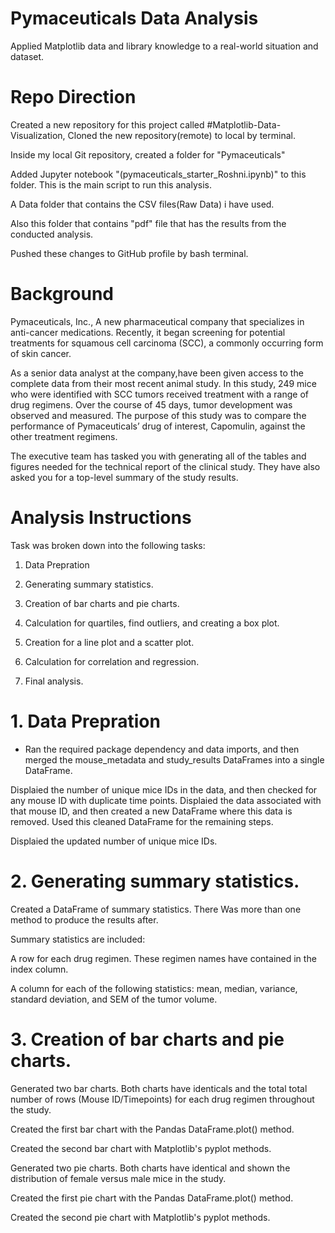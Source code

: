 # Pymaceuticals Data Analysis
 Applied Matplotlib data and library knowledge to a real-world situation and dataset.

# Repo Direction 
Created a new repository for this project called #Matplotlib-Data-Visualization, Cloned the new repository(remote) to local by terminal.

Inside my local Git repository, created a folder for "Pymaceuticals"

Added Jupyter notebook "(pymaceuticals_starter_Roshni.ipynb)" to this folder. This is the main script to run this analysis.

A Data folder that contains the CSV files(Raw Data) i have used. 

Also this folder that contains "pdf" file that has the results from the conducted analysis.

Pushed these changes to GitHub profile by bash terminal.

# Background 
Pymaceuticals, Inc., 
A new pharmaceutical company that specializes in anti-cancer medications. Recently, it began screening for potential treatments for squamous cell carcinoma (SCC), a commonly occurring form of skin cancer.

As a senior data analyst at the company,have been given access to the complete data from their most recent animal study. 
In this study, 249 mice who were identified with SCC tumors received treatment with a range of drug regimens. Over the course of 45 days, tumor development was observed and measured. The purpose of this study was to compare the performance of Pymaceuticals’ drug of interest, Capomulin, against the other treatment regimens.

The executive team has tasked you with generating all of the tables and figures needed for the technical report of the clinical study. They have also asked you for a top-level summary of the study results.

# Analysis Instructions
Task was broken down into the following tasks:

1. Data Prepration

2. Generating summary statistics.

3. Creation of bar charts and pie charts.

4. Calculation for quartiles, find outliers, and creating a box plot.

5. Creation for a line plot and a scatter plot.

6. Calculation for correlation and regression.

7. Final analysis.

# 1.  Data Prepration
- Ran the required package dependency and data imports, and then merged the mouse_metadata and study_results DataFrames into a single DataFrame.

Displaied the number of unique mice IDs in the data, and then checked for any mouse ID with duplicate time points. Displaied the data associated with that mouse ID, and then created a new DataFrame where this data is removed. Used this cleaned DataFrame for the remaining steps.

Displaied the updated number of unique mice IDs.

# 2.  Generating summary statistics.
Created a DataFrame of summary statistics. There Was more than one method to produce the results after.

Summary statistics are included:

A row for each drug regimen. These regimen names have contained in the index column.

A column for each of the following statistics: mean, median, variance, standard deviation, and SEM of the tumor volume.

# 3. Creation of bar charts and pie charts.
Generated two bar charts. 
Both charts have identicals and the total total number of rows (Mouse ID/Timepoints) for each drug regimen throughout the study.

Created the first bar chart with the Pandas DataFrame.plot() method.

Created the second bar chart with Matplotlib's pyplot methods.

Generated two pie charts. Both charts have identical and shown the distribution of female versus male mice in the study.

Created the first pie chart with the Pandas DataFrame.plot() method.

Created the second pie chart with Matplotlib's pyplot methods.
